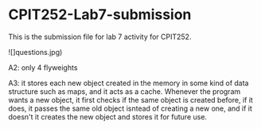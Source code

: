 # CPIT252-Lab7-submission
This is the submission file for lab 7 activity for CPIT252.

![]questions.jpg)

A2: only 4 flyweights

A3: it stores each new object created in the memory in some kind of data structure such as maps, and it acts as a cache. Whenever the program wants a new object, it first checks if the same object is created before, if it does, it passes the same old object isntead of creating a new one, and if it doesn't it creates the new object and stores it for future use.
